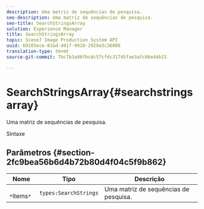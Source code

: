```yaml
---
description: Uma matriz de sequências de pesquisa.
seo-description: Uma matriz de sequências de pesquisa.
seo-title: SearchStringsArray
solution: Experience Manager
title: SearchStringsArray
topic: Scene7 Image Production System API
uuid: 69103ece-83ad-491f-9910-2929a3c36008
translation-type: tm+mt
source-git-commit: 7bc7b3a86fbcdc57cfdc31745fae3afc06e44b15

---
```



# SearchStringsArray{#searchstringsarray}

Uma matriz de sequências de pesquisa.

Sintaxe

## Parâmetros {#section-2fc9bea56b6d4b72b80d4f04c5f9b862}

| Nome | Tipo | Descrição |
|---|---|---|
| ` *`items`*` | `types:SearchStrings` | Uma matriz de sequências de pesquisa. |

